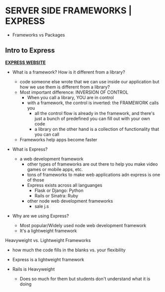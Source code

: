 # SERVER SIDE FRAMEWORKS | EXPRESS

- Frameworks vs Packages

## Intro to Express

[**EXPRESS WEBSITE**](http://expressjs.com/)

* What is a framework? How is it different from a library?
  - code someone else wrote that we can use inside our application but how we use them is different from a library?
  - Most important difference: INVERSION OF CONTROL
    - When you call a library, YOU are in control
    - with a framework, the control is inverted: the FRAMEWORK calls you
      - all the control flow is already in the framework, and there's just a bunch of predefined you can fill out with your own code
      - a library on the other hand is a collection of functionality that you can call
  - Frameworks help apps become faster

* What is Express?
  - a web development framework
    * other types of frameworks are out there to help you make video games or mobile apps, etc.
    * tons of frameworks to make web applications adn express is one of those
    * Express exists across all languanges
      - Flask or Django: Python
      - Rails or Sinatra: Ruby
    * other node web development frameworks
      - sale j.s

* Why are we using Express?
  - Most popular/Widely used node web development framework
  - It's a lightweight framework

Heavyweight vs. Lightweight Frameworks
- how much the code fills in the blanks vs. your flexibility 

- Express is a lightweight framework

- Rails is Heavyweight
  - Does so much for them but students don't understand what it is doing


  